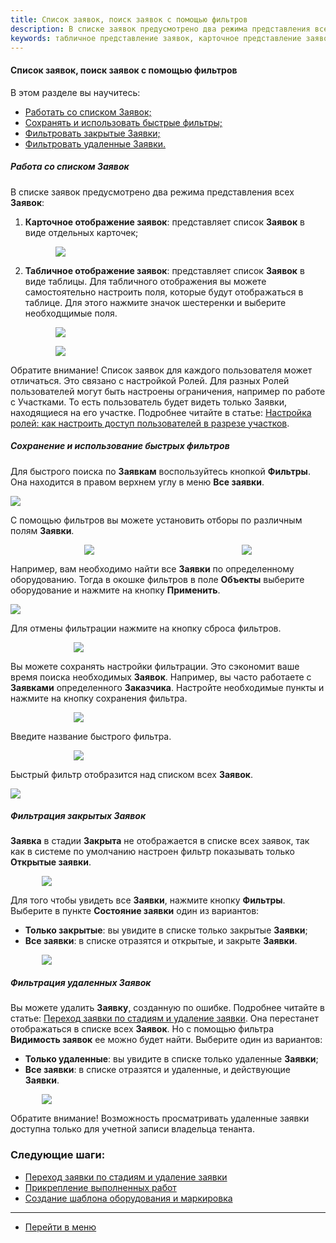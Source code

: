 ```yaml
---
title: Список заявок, поиск заявок с помощью фильтров
description: В списке заявок предусмотрено два режима представления всех Заявок. Карточное отображение заявок представляет список Заявок в виде отдельных карточек с краткой информацией. Табличное отображение заявок представляет список в виде таблицы. Отображение полей такой таблицы можно настроить самостоятельно.
keywords: табличное представление заявок, карточное представление заявок, поиск заявок, фильтры, быстрые фильтры, отбор, hubex, хабекс, хубекс, хабикс
---
```


#### Список заявок, поиск заявок с помощью фильтров
В этом разделе вы научитесь:
<html>
<meta charset="utf-8">
<ul>
    <li><a href="#ticketlist">Работать со списком Заявок;</a></li>
    <li><a href="#deltick3">Сохранять и использовать быстрые фильтры;</a>
    <li><a href="#deltick1">Фильтровать закрытые Заявки;</a></li>
    <li><a href="#deltick2">Фильтровать удаленные Заявки.</a></li>
    </li>
</ul>
</html>
<body>
<h5 id="ticketlist">Работа со списком Заявок</h5>
<p>В списке заявок предусмотрено два режима представления всех <strong>Заявок</strong>: </p>
<ol>
    <li><strong>Карточное отображение заявок</strong>: представляет список <strong>Заявок</strong> в виде отдельных карточек;</li>
    <p>
    <div>
        <img style="margin: 0 auto; display: block; max-width: 80%;"
             src="/attachments/images/FAQ/USER/Filters/CardList.jpg"/>
    </div>
    </p>
    <li><strong>Табличное отображение заявок</strong>: представляет список <strong>Заявок</strong> в виде таблицы. Для табличного отображения вы можете
        самостоятельно настроить поля, которые будут отображаться в таблице. Для этого нажмите значок шестеренки и выберите необходщимые поля.
    </li>
    <p>
    <div>
        <img style="margin: 0 auto; display: block; max-width: 80%;"
             src="/attachments/images/FAQ/USER/Filters/TableList.jpg"/>
    </div>
    </p>

   <p><div>
        <img style="margin: 0 auto; display: block; max-width: 80%;"
             src="/attachments/images/FAQ/USER/Filters/TableList2.jpg"/>
</div></p>
</ol>

<p>Обратите внимание! Список заявок для каждого пользователя может отличаться. Это связано с настройкой Ролей. Для разных Ролей пользователей могут быть настроены ограничения, например по работе с Участками. То есть пользователь будет видеть только Заявки, находящиеся на его участке. Подробнее читайте в статье: <a href="https://wiki.hubex.ru/docs/FAQ/RU/admin/Roles.html#exrole">Настройка ролей: как настроить доступ пользователей в разрезе участков</a>.</p>

<h5 id="deltick3">Сохранение и использование быстрых фильтров</h5>
<p>Для быстрого поиска по <strong>Заявкам</strong> воспользуйтесь кнопкой <strong>Фильтры</strong>. Она находится в
    правом верхнем углу в меню <strong>Все
        заявки</strong>.</p>
<div>
    <img style="margin: 0 auto; display: block; max-width: 100%;"
         src="/attachments/images/FAQ/USER/Filters/FiltersButton.jpg"/>
</div>

<p>С помощью фильтров вы можете установить отборы по различным полям <strong>Заявки</strong>.</p>

<div style="display: flex;">
    <img style="margin: 0 auto; display: block; max-width: 100%;"
         src="/attachments/images/FAQ/USER/Filters/filter2.jpg"/><img
        style="margin: 0 auto; display: block; max-width: 100%;"
        src="/attachments/images/FAQ/USER/Filters/filter3.jpg"/>
</div>

<p>Например, вам необходимо найти все <strong>Заявки</strong> по определенному оборудованию. Тогда в окошке фильтров в
    поле <strong>Объекты</strong>
    выберите оборудование и нажмите на кнопку <strong>Применить</strong>.</p>
<div>
    <img style="margin: 0 auto; display: block; max-width: 100%;"
         src="/attachments/images/FAQ/USER/Filters/FilterObj.jpg"/>
</div>

<p>Для отмены фильтрации нажмите на кнопку сброса фильтров.</p>
<div>
    <img style="margin: 0 auto; display: block; max-width: 60%;"
         src="/attachments/images/FAQ/USER/Filters/ClearFilters.jpg"/>
</div>
<p>Вы можете сохранять настройки фильтрации. Это сэкономит ваше время поиска необходимых <strong>Заявок</strong>.
    Например, вы часто
    работаете с <strong>Заявками</strong> определенного <strong>Заказчика</strong>. Настройте необходимые
    пункты и нажмите на кнопку сохранения фильтра.</p>
<div>
    <img style="margin: 0 auto; display: block; max-width: 60%;"
         src="/attachments/images/FAQ/USER/Filters/SavingFilters.jpg"/>
</div>

<p>Введите название быстрого фильтра.</p>

<div>
    <img style="margin: 0 auto; display: block; max-width: 60%;"
         src="/attachments/images/FAQ/USER/Filters/FiltersName.jpg"/>
</div>

<p>Быстрый фильтр отобразится над списком всех <strong>Заявок</strong>.</p>

<div>
    <img style="margin: 0 auto; display: block; max-width: 100%;"
         src="/attachments/images/FAQ/USER/Filters/FastFilters.jpg"/>
</div>


<h5 id="deltick1">Фильтрация закрытых Заявок</h5>
<p><strong>Заявка</strong> в стадии <strong>Закрыта</strong> не отображается в списке всех заявок, так как в системе по
    умолчанию настроен фильтр
    показывать только <strong>Открытые заявки</strong>.</p>
<div>
    <img style="margin: 0 auto; display: block; max-width: 80%;"
         src="/attachments/images/FAQ/USER/Filters/filter5.jpg"/>
</div>

<p>Для того чтобы увидеть все <strong>Заявки</strong>, нажмите кнопку <strong>Фильтры</strong>. Выберите в пункте
    <strong>Состояние заявки</strong> один из вариантов:</p>
<ul>
    <li><strong>Только закрытые</strong>: вы увидите в списке только закрытые <strong>Заявки</strong>;</li>
    <li><strong>Все заявки</strong>: в списке отразятся и открытые, и закрыте <strong>Заявки</strong>.</li>
</ul>
<div>
    <img style="margin: 0 auto; display: block; max-width: 80%;"
         src="/attachments/images/FAQ/USER/Filters/DeletedTickets.jpg"/>
</div>


<h5 id="deltick2">Фильтрация удаленных Заявок</h5>
<p>Вы можете удалить <strong>Заявку</strong>, созданную по ошибке. Подробнее читайте в статье: <a
        href="https://wiki.hubex.ru/docs/FAQ/RU/user/ChangingStatus.html#deletetick">Переход заявки по стадиям и
    удаление заявки</a>. Она перестанет
    отображаться в списке всех <strong>Заявок</strong>.
    Но с помощью фильтра <strong>Видимость заявок</strong> ее можно будет найти. Выберите один из вариантов: </p>
<ul>
    <li><strong>Только удаленные</strong>: вы увидите в списке только удаленные <strong>Заявки</strong>;</li>
    <li><strong>Все заявки</strong>: в списке отразятся и удаленные, и действующие <strong>Заявки</strong>.</li>
</ul>
<div>
    <img style="margin: 0 auto; display: block; max-width: 80%;"
         src="/attachments/images/FAQ/USER/Filters/DeletedTickets.jpg"/>
</div>
<p>Обратите внимание! Возможность просматривать удаленные заявки доступна только для учетной записи владельца
    тенанта.</p>


</body>

### Следующие шаги:
- [Переход заявки по стадиям и удаление заявки](./ChangingStatus.md)
- [Прикрепление выполненных работ](./AttachingFiles.md)
- [Создание шаблона оборудования и маркировка](./CreatingObjTemplates.md)


____
- [Перейти в меню](http://wiki.hubex.ru)
